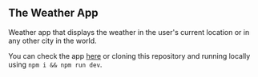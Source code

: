 ## The Weather App

Weather app that displays the weather in the user's current location or in any other city in the world.

You can check the app [here](https://weather-app-dac71.web.app) or cloning this repository and running locally using `npm i && npm run dev`.
